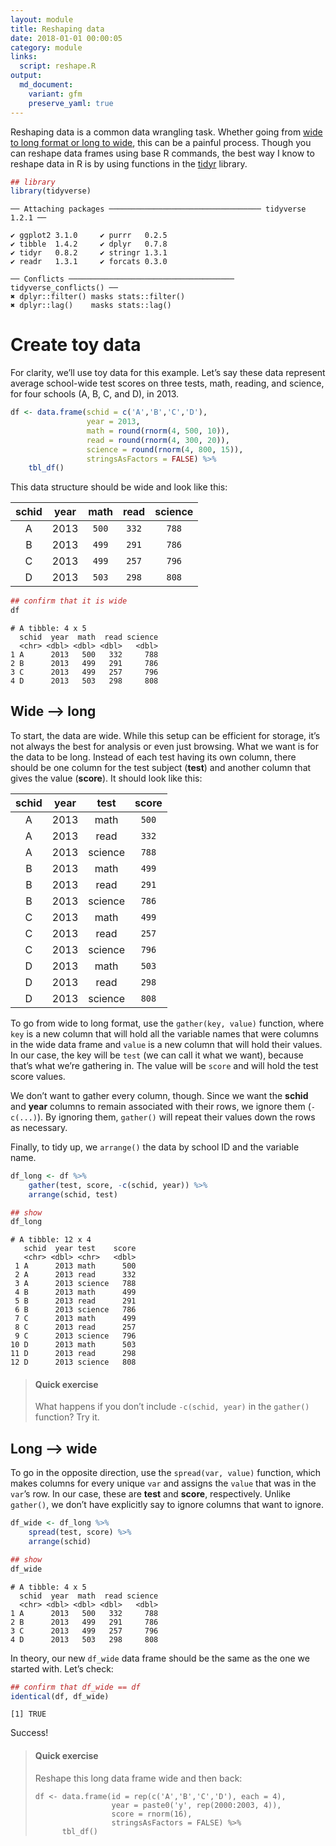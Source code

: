 ```yaml
---
layout: module
title: Reshaping data
date: 2018-01-01 00:00:05
category: module
links:
  script: reshape.R
output:
  md_document:
    variant: gfm
    preserve_yaml: true
---
```


Reshaping data is a common data wrangling task. Whether going from [wide
to long format or long to
wide](https://en.wikipedia.org/wiki/Wide_and_narrow_data), this can be a
painful process. Though you can reshape data frames using base R
commands, the best way I know to reshape data in R is by using functions
in the [tidyr](http://tidyr.tidyverse.org) library.

``` r
## library
library(tidyverse)
```

    ── Attaching packages ────────────────────────────────── tidyverse 1.2.1 ──

    ✔ ggplot2 3.1.0     ✔ purrr   0.2.5
    ✔ tibble  1.4.2     ✔ dplyr   0.7.8
    ✔ tidyr   0.8.2     ✔ stringr 1.3.1
    ✔ readr   1.3.1     ✔ forcats 0.3.0

    ── Conflicts ───────────────────────────────────── tidyverse_conflicts() ──
    ✖ dplyr::filter() masks stats::filter()
    ✖ dplyr::lag()    masks stats::lag()

# Create toy data

For clarity, we’ll use toy data for this example. Let’s say these data
represent average school-wide test scores on three tests, math, reading,
and science, for four schools (A, B, C, and D), in 2013.

``` r
df <- data.frame(schid = c('A','B','C','D'),
                 year = 2013,
                 math = round(rnorm(4, 500, 10)),
                 read = round(rnorm(4, 300, 20)),
                 science = round(rnorm(4, 800, 15)),
                 stringsAsFactors = FALSE) %>%
    tbl_df()
```

This data structure should be wide and look like this:

| schid | year | math  | read  | science |
| :---: | :--: | :---: | :---: | :-----: |
|   A   | 2013 | `500` | `332` |  `788`  |
|   B   | 2013 | `499` | `291` |  `786`  |
|   C   | 2013 | `499` | `257` |  `796`  |
|   D   | 2013 | `503` | `298` |  `808`  |

``` r
## confirm that it is wide
df
```

    # A tibble: 4 x 5
      schid  year  math  read science
      <chr> <dbl> <dbl> <dbl>   <dbl>
    1 A      2013   500   332     788
    2 B      2013   499   291     786
    3 C      2013   499   257     796
    4 D      2013   503   298     808

## Wide –\> long

To start, the data are wide. While this setup can be efficient for
storage, it’s not always the best for analysis or even just browsing.
What we want is for the data to be long. Instead of each test having its
own column, there should be one column for the test subject (**test**)
and another column that gives the value (**score**). It should look like
this:

| schid | year |  test   | score |
| :---: | :--: | :-----: | :---: |
|   A   | 2013 |  math   | `500` |
|   A   | 2013 |  read   | `332` |
|   A   | 2013 | science | `788` |
|   B   | 2013 |  math   | `499` |
|   B   | 2013 |  read   | `291` |
|   B   | 2013 | science | `786` |
|   C   | 2013 |  math   | `499` |
|   C   | 2013 |  read   | `257` |
|   C   | 2013 | science | `796` |
|   D   | 2013 |  math   | `503` |
|   D   | 2013 |  read   | `298` |
|   D   | 2013 | science | `808` |

To go from wide to long format, use the `gather(key, value)` function,
where `key` is a new column that will hold all the variable names that
were columns in the wide data frame and `value` is a new column that
will hold their values. In our case, the key will be `test` (we can call
it what we want), because that’s what we’re gathering in. The value will
be `score` and will hold the test score values.

We don’t want to gather every column, though. Since we want the
**schid** and **year** columns to remain associated with their rows, we
ignore them (`-c(...)`). By ignoring them, `gather()` will repeat their
values down the rows as necessary.

Finally, to tidy up, we `arrange()` the data by school ID and the
variable name.

``` r
df_long <- df %>%
    gather(test, score, -c(schid, year)) %>%
    arrange(schid, test)

## show
df_long
```

    # A tibble: 12 x 4
       schid  year test    score
       <chr> <dbl> <chr>   <dbl>
     1 A      2013 math      500
     2 A      2013 read      332
     3 A      2013 science   788
     4 B      2013 math      499
     5 B      2013 read      291
     6 B      2013 science   786
     7 C      2013 math      499
     8 C      2013 read      257
     9 C      2013 science   796
    10 D      2013 math      503
    11 D      2013 read      298
    12 D      2013 science   808

> #### Quick exercise
> 
> What happens if you don’t include `-c(schid, year)` in the `gather()`
> function? Try it.

## Long –\> wide

To go in the opposite direction, use the `spread(var, value)` function,
which makes columns for every unique `var` and assigns the `value` that
was in the `var`’s row. In our case, these are **test** and **score**,
respectively. Unlike `gather()`, we don’t have explicitly say to ignore
columns that want to ignore.

``` r
df_wide <- df_long %>%
    spread(test, score) %>%
    arrange(schid)

## show
df_wide
```

    # A tibble: 4 x 5
      schid  year  math  read science
      <chr> <dbl> <dbl> <dbl>   <dbl>
    1 A      2013   500   332     788
    2 B      2013   499   291     786
    3 C      2013   499   257     796
    4 D      2013   503   298     808

In theory, our new `df_wide` data frame should be the same as the one we
started with. Let’s check:

``` r
## confirm that df_wide == df
identical(df, df_wide)
```

    [1] TRUE

Success\!

> #### Quick exercise
> 
> Reshape this long data frame wide and then back:
> 
>     df <- data.frame(id = rep(c('A','B','C','D'), each = 4),
>                      year = paste0('y', rep(2000:2003, 4)),
>                      score = rnorm(16),
>                      stringsAsFactors = FALSE) %>%
>           tbl_df()
